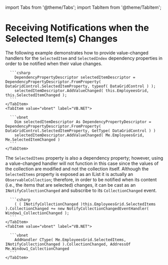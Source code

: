 import Tabs from '@theme/Tabs';
import TabItem from '@theme/TabItem';

# Receiving Notifications when the Selected Item(s) Changes

The following example demonstrates how to provide value-changed handlers for the `SelectedItem` and `SelectedIndex` dependency properties in order to be notified when their value changes.

<Tabs>
    <TabItem value="csharp" label="C#" default>

      ```csharp
        DependencyPropertyDescriptor selectedItemDescriptor = DependencyPropertyDescriptor.FromProperty( DataGridControl.SelectedItemProperty, typeof( DataGridControl ) );
        selectedItemDescriptor.AddValueChanged( this.EmployeesGrid, this.SelectedItemChanged );
      ```
    </TabItem>
    <TabItem value="vbnet" label="VB.NET">

      ```vbnet
        Dim selectedItemDescriptor As DependencyPropertyDescriptor = DependencyPropertyDescriptor.FromProperty( DataGridControl.SelectedItemProperty, GetType( DataGridControl ) )
        selectedItemDescriptor.AddValueChanged( Me.EmployeesGrid, Me.SelectedItemChanged )
      ```
    </TabItem>    
  </Tabs>

  The `SelectedItems` property is also a dependency property; however, using a value-changed handler will not function in this case since the values of the collection are modified and not the collection itself. Although the `SelectedItems` property is exposed as an IList it is actually an `ObservableCollection`; therefore, in order to be notified when its content (i.e., the items that are selected) changes, it can be cast as an `INotifyCollectionChanged` and subscribe to its `CollectionChanged` event.

  <Tabs>
    <TabItem value="csharp" label="C#" default>

      ```csharp
        ( ( INotifyCollectionChanged )this.EmployeesGrid.SelectedItems ).CollectionChanged += new NotifyCollectionChangedEventHandler( Window1_CollectionChanged );
      ```
    </TabItem>
    <TabItem value="vbnet" label="VB.NET">

      ```vbnet
        AddHandler CType( Me.EmployeesGrid.SelectedItems, INotifyCollectionChanged ).CollectionChanged, AddressOf Me.Window1_CollectionChanged
      ```
    </TabItem>    
  </Tabs>
